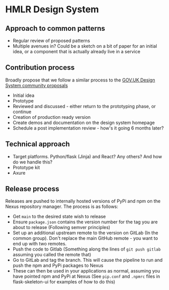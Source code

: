 # HMLR Design System

## Approach to common patterns

- Regular review of proposed patterns
- Multiple avenues in? Could be a sketch on a bit of paper for an initial idea, or a component that is actually already live in a service

## Contribution process

Broadly propose that we follow a similar process to the [GOV.UK Design System community proposals](https://design-system.service.gov.uk/community/propose-a-component-or-pattern/)

- Initial idea
- Prototype
- Reviewed and discussed - either return to the prototyping phase, or continue
- Creation of production ready version
- Create demos and documentation on the design system homepage
- Schedule a post implementation review - how's it going 6 months later?

## Technical approach

- Target platforms. Python/flask (Jinja) and React? Any others? And how do we handle this?
- Prototype kit
- Axure

## Release process

Releases are pushed to internally hosted versions of PyPi and npm on the Nexus repository manager. The process is as follows:

- Get `main` to the desired state wish to release
- Ensure `package.json` contains the version number for the tag you are about to release (Following semver principles)
- Set up an additional upstream remote to the version on GitLab (In the common group). Don't replace the main GitHub remote - you want to end up with two remotes.
- Push the code to Gitlab (Something along the lines of `git push gitlab` assuming you called the remote that)
- Go to GitLab and tag the branch. This will cause the pipeline to run and push the npm and PyPi packages to Nexus
- These can then be used in your applications as normal, assuming you have pointed npm and PyPi at Nexus (See `pip.conf` and `.npmrc` files in flask-skeleton-ui for examples of how to do this)
